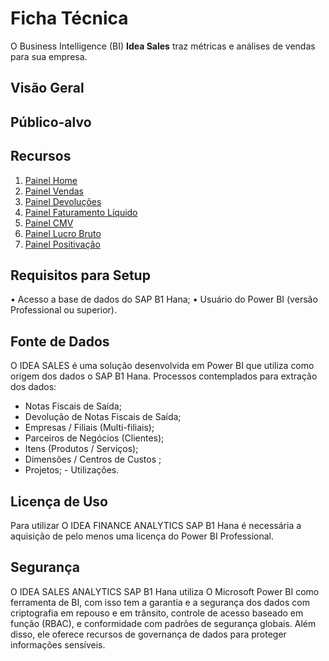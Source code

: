 # Ficha Técnica

O Business Intelligence (BI) **Idea Sales** traz métricas e análises de vendas para sua empresa.

## Visão Geral

## Público-alvo

## Recursos

1. [Painel Home](./home.md)
2. [Painel Vendas](./vendas.md)
3. [Painel Devoluções](./devolucoes.md)
4. [Painel Faturamento Líquido](./faturamento_liquido.md)
5. [Painel CMV](./cmv.md)
6. [Painel Lucro Bruto](./lucro_bruto.md)
7. [Painel Positivação](./positivacao.md)

## Requisitos para Setup

•	Acesso a base de dados do SAP B1 Hana;
•	Usuário do Power BI (versão Professional ou superior).

## Fonte de Dados

O IDEA SALES é uma solução desenvolvida em Power BI que utiliza como origem dos dados o SAP B1 Hana.
Processos contemplados para extração dos dados: 

- Notas Fiscais de Saída;
- Devolução de Notas Fiscais de Saída;
- Empresas / Filiais (Multi-filiais);
- Parceiros de Negócios (Clientes);
- Itens (Produtos / Serviços);
- Dimensões / Centros de Custos ;
- Projetos;
- Utilizações.

## Licença de Uso

Para utilizar O IDEA FINANCE ANALYTICS SAP B1 Hana é necessária a aquisição de pelo menos uma licença do Power BI Professional.

## Segurança

O IDEA SALES ANALYTICS SAP B1 Hana utiliza O Microsoft Power BI como ferramenta de BI, com isso tem a garantia e a segurança dos dados com criptografia em repouso e em trânsito, controle de acesso baseado em função (RBAC), e conformidade com padrões de segurança globais. Além disso, ele oferece recursos de governança de dados para proteger informações sensíveis.

